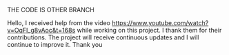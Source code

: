 
THE CODE IS OTHER BRANCH

Hello, 
I received help from the video 
https://www.youtube.com/watch?v=OqFI_g8vAoc&t=168s 
while working on this project.
I thank them for their contributions.
The project will receive continuous updates and I will continue to improve it.
Thank you
